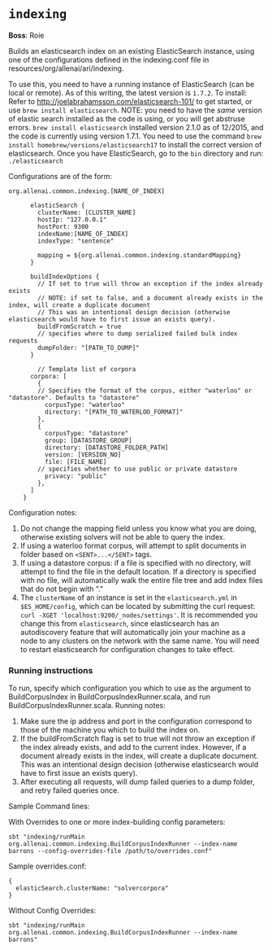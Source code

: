 `indexing`
=============

**Boss**: Roie

Builds an elasticsearch index on an existing ElasticSearch instance, using one of the configurations defined in the indexing.conf file in resources/org/allenai/ari/indexing.

To use this, you need to have a running instance of ElasticSearch (can be local or remote). As of this writing, the latest version is `1.7.2`. To install: Refer to http://joelabrahamsson.com/elasticsearch-101/ to get started, or use `brew install elasticsearch`.  NOTE: you need to have the _same_ version of elastic search installed as the code is using, or you will get abstruse errors.  `brew install elasticsearch` installed version 2.1.0 as of 12/2015, and the code is currently using version 1.7.1.  You need to use the command `brew install homebrew/versions/elasticsearch17` to install the correct version of elasticsearch.
Once you have ElasticSearch, go to the `bin` directory and run: `./elasticsearch`

Configurations are of the form:

```
org.allenai.common.indexing.[NAME_OF_INDEX] 

      elasticSearch {
        clusterName: [CLUSTER_NAME]
        hostIp: "127.0.0.1"
        hostPort: 9300
        indexName:[NAME_OF_INDEX]
        indexType: "sentence"
    
        mapping = ${org.allenai.common.indexing.standardMapping}
      }
    
      buildIndexOptions {
        // If set to true will throw an exception if the index already exists
        // NOTE: if set to false, and a document already exists in the index, will create a duplicate document
        // This was an intentional design decision (otherwise elasticsearch would have to first issue an exists query).
        buildFromScratch = true
        // specifies where to dump serialized failed bulk index requests
        dumpFolder: "[PATH_TO_DUMP]"
      }
    
        // Template list of corpora
      corpora: [
        {
        // Specifies the format of the corpus, either "waterloo" or "datastore". Defaults to "datastore"
          corpusType: "waterloo"
          directory: "[PATH_TO_WATERLOO_FORMAT]"
        },
        {
          corpusType: "datastore"
          group: [DATASTORE_GROUP]
          directory: [DATASTORE_FOLDER_PATH]
          version: [VERSION_NO]
          file: [FILE_NAME]
        // specifies whether to use public or private datastore
          privacy: "public"
        },
      ]
    }
```
Configuration notes:

1. Do not change the mapping field unless you know what you are doing, otherwise existing solvers will not be able to query the index.
2. If using a waterloo format corpus, will attempt to split documents in folder based on `<SENT>...</SENT>` tags.
3. If using a datastore corpus: if a file is specified with no directory, will attempt to find the file in the default location. If a directory is specified with no file, will automatically walk the entire file tree and add index files that do not begin with "."
4. The `clusterName` of an instance is set in the `elasticsearch.yml` in `$ES_HOME/config`, which can be located by submitting the curl request: `curl -XGET 'localhost:9200/_nodes/settings'`. It is recommended you change this from `elasticsearch`, since elasticsearch has an autodiscovery feature that will automatically join your machine as a node to any clusters on the network with the same name. You will need to restart elasticsearch for configuration changes to take effect.

### Running instructions

To run, specify which configuration you which to use as the argument to BuildCorpusIndex in BuildCorpusIndexRunner.scala, and run BuildCorpusIndexRunner.scala. Running notes:

1. Make sure the ip address and port in the configuration correspond to those of the machine you which to build the index on.
2. If the buildFromScratch flag is set to true will not throw an exception if the index already exists, and add to the current index. However, if a document already exists in the index, will create a duplicate document. This was an intentional design decision (otherwise elasticsearch would have to first issue an exists query).
3. After executing all requests, will dump failed queries to a dump folder, and retry failed queries once.

Sample Command lines:

With Overrides to one or more index-building config parameters:

```
sbt "indexing/runMain org.allenai.common.indexing.BuildCorpusIndexRunner --index-name barrons --config-overrides-file /path/to/overrides.conf"
```

Sample overrides.conf:
```
{
  elasticSearch.clusterName: "solvercorpora"
}
```

Without Config Overrides:

```
sbt "indexing/runMain org.allenai.common.indexing.BuildCorpusIndexRunner --index-name barrons"
```

